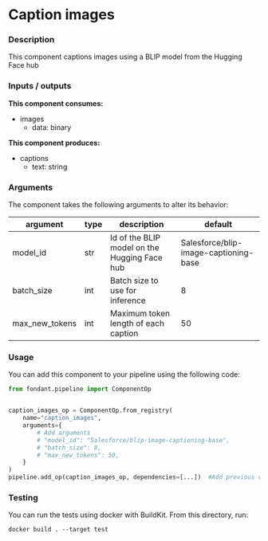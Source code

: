 # Caption images

### Description
This component captions images using a BLIP model from the Hugging Face hub

### Inputs / outputs

**This component consumes:**

- images
    - data: binary

**This component produces:**

- captions
    - text: string

### Arguments

The component takes the following arguments to alter its behavior:

| argument | type | description | default |
| -------- | ---- | ----------- | ------- |
| model_id | str | Id of the BLIP model on the Hugging Face hub | Salesforce/blip-image-captioning-base |
| batch_size | int | Batch size to use for inference | 8 |
| max_new_tokens | int | Maximum token length of each caption | 50 |

### Usage

You can add this component to your pipeline using the following code:

```python
from fondant.pipeline import ComponentOp


caption_images_op = ComponentOp.from_registry(
    name="caption_images",
    arguments={
        # Add arguments
        # "model_id": "Salesforce/blip-image-captioning-base",
        # "batch_size": 8,
        # "max_new_tokens": 50,
    }
)
pipeline.add_op(caption_images_op, dependencies=[...])  #Add previous component as dependency
```

### Testing

You can run the tests using docker with BuildKit. From this directory, run:
```
docker build . --target test
```
